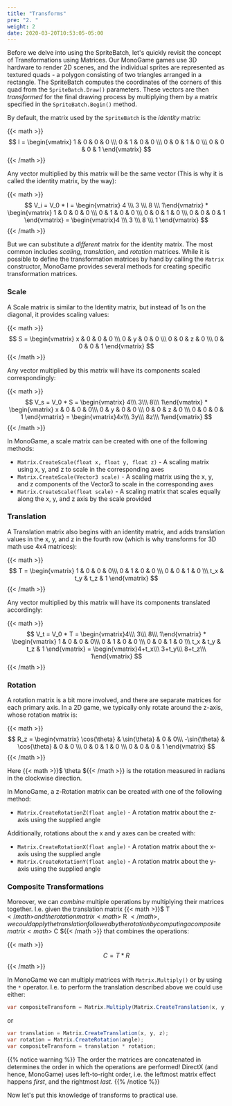 ```yaml
---
title: "Transforms"
pre: "2. "
weight: 2
date: 2020-03-20T10:53:05-05:00
---
```


Before we delve into using the SpriteBatch, let's quickly revisit the concept of Transformations using Matrices.  Our MonoGame games use 3D hardware to render 2D scenes, and the individual sprites are represented as textured quads - a polygon consisting of two triangles arranged in a rectangle.  The SpriteBatch computes the coordinates of the corners of this quad from the `SpriteBatch.Draw()` parameters.  These vectors are then _transformed_ for the final drawing process by multiplying them by a matrix specified in the `SpriteBatch.Begin()` method.

By default, the matrix used by the `SpriteBatch` is the _identity_ matrix:

{{< math >}}$$ 
I = \begin{vmatrix} 1 & 0 & 0 & 0 \\\ 0 & 1 & 0 & 0 \\\ 0 & 0 & 1 & 0 \\\ 0 & 0 & 0 & 1 \end{vmatrix}
 $${{< /math >}}

Any vector multiplied by this matrix will be the same vector (This is why it is called the identity matrix, by the way):

{{< math >}}$$ 
V_i = V_0 * I = \begin{vmatrix} 4 \\\ 3 \\\ 8 \\\ 1\end{vmatrix} * \begin{vmatrix} 1 & 0 & 0 & 0 \\\ 0 & 1 & 0 & 0 \\\ 0 & 0 & 1 & 0 \\\ 0 & 0 & 0 & 1 \end{vmatrix} = \begin{vmatrix}4 \\\ 3 \\\ 8 \\\ 1 \end{vmatrix}
 $${{< /math >}}

But we can substitute a _different_ matrix for the identity matrix.  The most common includes _scaling_, _translation_, and _rotation_ matrices.  While it is possible to define the transformation matrices by hand by calling the `Matrix` constructor, MonoGame provides several methods for creating specific transformation matrices.

### Scale

A Scale matrix is similar to the Identity matrix, but instead of 1s on the diagonal, it provides scaling values:

{{< math >}}$$ 
S = \begin{vmatrix} x & 0 & 0 & 0 \\\ 0 & y & 0 & 0 \\\ 0 & 0 & z & 0 \\\ 0 & 0 & 0 & 1 \end{vmatrix}
 $${{< /math >}}

Any vector multiplied by this matrix will have its components scaled correspondingly:

{{< math >}}$$ 
V_s = V_0 * S = \begin{vmatrix} 4\\\ 3\\\ 8\\\ 1\end{vmatrix} * \begin{vmatrix} x & 0 & 0 & 0\\\ 0 & y & 0 & 0 \\\ 0 & 0 & z & 0 \\\ 0 & 0 & 0 & 1 \end{vmatrix} = \begin{vmatrix}4x\\\ 3y\\\ 8z\\\ 1\end{vmatrix}
 $${{< /math >}}

In MonoGame, a scale matrix can be created with one of the following methods:
* `Matrix.CreateScale(float x, float y, float z)` - A scaling matrix using x, y, and z to scale in the corresponding axes
* `Matrix.CreateScale(Vector3 scale)` - A scaling matrix using the x, y, and z components of the Vector3 to scale in the corresponding axes
* `Matrix.CreateScale(float scale)` - A scaling matrix that scales equally along the x, y, and z axis by the scale provided

### Translation

A Translation matrix also begins with an identity matrix, and adds translation values in the x, y, and z in the fourth row (which is why transforms for 3D math use 4x4 matrices):

{{< math >}}$$ 
T = \begin{vmatrix} 1 & 0 & 0 & 0\\\ 0 & 1 & 0 & 0 \\\ 0 & 0 & 1 & 0 \\\ t_x & t_y & t_z & 1 \end{vmatrix}
 $${{< /math >}}

Any vector multiplied by this matrix will have its components translated accordingly:

{{< math >}}$$ 
V_t = V_0 * T = \begin{vmatrix}4\\\ 3\\\ 8\\\ 1\end{vmatrix} * \begin{vmatrix} 1 & 0 & 0 & 0\\\ 0 & 1 & 0 & 0 \\\ 0 & 0 & 1 & 0 \\\ t_x & t_y & t_z & 1 \end{vmatrix} = \begin{vmatrix}4+t_x\\\ 3+t_y\\\ 8+t_z\\\ 1\end{vmatrix}
 $${{< /math >}}

### Rotation 

A rotation matrix is a bit more involved, and there are separate matrices for each primary axis.  In a 2D game, we typically only rotate around the z-axis, whose rotation matrix is:

{{< math >}}$$ 
R_z = \begin{vmatrix} \cos{\theta} & \sin{\theta} & 0 & 0\\\ -\sin{\theta} & \cos{\theta} & 0 & 0 \\\ 0 & 0 & 1 & 0 \\\ 0 & 0 & 0 & 1 \end{vmatrix}
 $${{< /math >}}

Here {{< math >}}$ \theta ${{< /math >}} is the rotation measured in radians in the clockwise direction.

In MonoGame, a z-Rotation matrix can be created with one of the following method:
* `Matrix.CreateRotationZ(float angle)` - A rotation matrix about the z-axis using the supplied angle

Additionally, rotations about the x and y axes can be created with:
* `Matrix.CreateRotationX(float angle)` - A rotation matrix about the x-axis using the supplied angle
* `Matrix.CreateRotationY(float angle)` - A rotation matrix about the y-axis using the supplied angle

### Composite Transformations 

Moreover, we can _combine_ multiple operations by multiplying their matrices together.  I.e. given the translation matrix {{< math >}}$ T ${{< /math >}} and the rotation matrix {{< math >}}$ R ${{< /math >}}, we could apply the translation followed by the rotation by computing a composite matrix {{< math >}}$ C ${{< /math >}} that combines the operations:

{{< math >}}$$ 
C = T * R
 $${{< /math >}}

In MonoGame we can multiply matrices with `Matrix.Multiply()` or by using the `*` operator.  I.e. to perform the translation described above we could use either:

```csharp
var compositeTransform = Matrix.Multiply(Matrix.CreateTranslation(x, y, z), Matrix.CreateRotation(angle));
```

or 

```csharp
var translation = Matrix.CreateTranslation(x, y, z);
var rotation = Matrix.CreateRotation(angle);
var compositeTransform = translation * rotation;
```

{{% notice warning %}}
The order the matrices are concatenated in determines the order in which the operations are performed!  DirectX (and hence, MonoGame) uses left-to-right order, i.e. the leftmost matrix effect happens _first_, and the rightmost _last_.
{{% /notice %}}

Now let's put this knowledge of transforms to practical use.